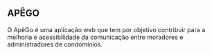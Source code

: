 ## APÊGO

O ApêGo é uma aplicação web que tem por objetivo contribuir para a melhoria e acessibilidade da comunicação entre moradores e administradores de condomínios.